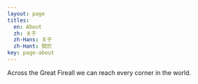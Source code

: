 ```yaml
---
layout: page
titles:
  en: About
  zh: 关于
  zh-Hans: 关于
  zh-Hant: 關於
key: page-about
---
```


Across the Great Fireall we can reach every corner in the world.
